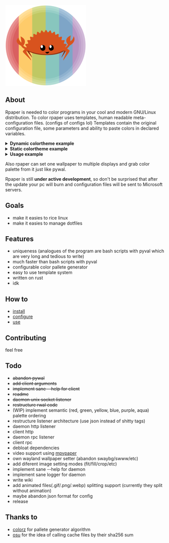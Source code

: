 ![rpaper logo](rpaper.png)

## About
Rpaper is needed to color programs in your cool and modern GNU/Linux distribution.
To color rpaper uses templates, human readable meta-configuration files. (configs of configs lol)
Templates contain the original configuration file, some parameters and ability to paste colors in declared variables.

<details>
  <summary><strong>Dynamic colortheme example</strong></summary>

```
// Dynamic color variables grabs colors from your wallpaper
// Syntax:
// Color(arg1, arg2, arg3, arg4) <- Dynamic color call 
// arg1 <- name of color dynamic variable (used to replace itself with color)
// arg2 <- palette color index (0:15)
// arg3 <- brightness modifier (-255:255)
// arg4 <- color inversion (true|false)

Color((bg{br}), 0) // it is not necessary to paste all 4 argument, 2 is enough
Color((fg{br}), 15)
Color((Obg{br}), 15)
Color((Ofg{br}), 0)
Color((pr{br}), 2, 20)

Color((0{br}), 0, 20)
Color((1{br}), 1, 20)
Color((2{br}), 2, 20)
Color((3{br}), 3, 20)
Color((4{br}), 4, 20)
Color((5{br}), 5, 20)
Color((6{br}), 6, 20)
Color((7{br}), 7, 20)

Color((8{br}), 0, -20)
Color((9{br}), 1, -20)
Color((10{br}), 2, -20)
Color((11{br}), 3, -20)
Color((12{br}), 4, -20)
Color((13{br}), 5, -20)
Color((14{br}), 6, -20)
Color((15{br}), 7, -20)
```
</details>

<details>
  <summary><strong>Static colortheme example</strong></summary>

```
// Static color variables are independend from your wallpaper
// To declare static color you can use HEX or RGB functions
// Syntax
// HEX(arg1, hex) <- Static color call
// RGB(arg1, r, g, b) <- also static color call

HEX((bg{br}), 282828)
HEX((fg{br}), ebdbb2)
HEX((Obg{br}), ebdbb2)
HEX((Ofg{br}), 282828)
HEX((pr{br}), d79921)

HEX((0{br}), 282828)
HEX((1{br}), cc241d)
HEX((2{br}), 98971a)
HEX((3{br}), d79921)
HEX((4{br}), 458588)
HEX((5{br}), b16286)
HEX((6{br}), 689d6a)
HEX((7{br}), a89984)

HEX((8{br}),  928374)
HEX((9{br}),  fb4934)
HEX((10{br}), b8bb26)
HEX((11{br}), fabd2f)
HEX((12{br}), 83a598)
HEX((13{br}), d3869b)
HEX((14{br}), 8ec07c)
HEX((15{br}), ebdbb2)
```
</details>

<details>
  <summary><strong>Usage example</strong></summary>

```
// template file
Path(~/.config/foot/foot.ini)          // path to paste modified config
Format({HEX})                          // format of color to paste color variables in
Include(~/path/to/your/amazing/colors) // replaces itself with a contaiment of file
                                       // usefull to store colorvars in separate place
//Color(NAME, 0)
//HEX(NAME, 000000)
//RGB(NAME, 0, 0, 0)

ExecBefore(echo "Hello, World!")       // shell command to execute before color pasting
ExecBefore(echo "Hello, World! 2")     // you can use multiple

ExecAfter(echo "Bye, World ;(")        // shell command to execute after color pasting
ExecAfter(echo "Bye, World ;(")        // you can also use multiple

// config keyword, all after it would be modified with rpaper
// DO NOT WRITE COMMENTS AFTER IT
[config]
font=Ubuntu Mono Nerd Font:size=12

[colors]
background= (bg)
foreground= (fg)
regular0=   (0)
regular1=   (1)
regular2=   (2)
regular3=   (3)
regular4=   (4)
regular5=   (5)
regular6=   (6)
regular7=   (7)
bright0=    (8)
bright1=    (9)
bright2=    (10)
bright3=    (11)
bright4=    (12)
bright5=    (13)
bright6=    (14)
bright7=    (15)
```
</details>

Also rpaper can set one wallpaper to multiple displays and grab color palette from it just like pywal.

Rpaper is still **under active development**, so don't be surprised that after the update your pc will burn and configuration files will be sent to Microsoft servers.
## Goals
- make it easies to rice linux
- make it easies to manage dotfiles
## Features
- uniqueness (analogues of the program are bash scripts with pyval which are very long and tedious to write)
- much faster than bash scripts with pyval
- configurable color pallete generator
- easy to use template system
- written on rust
- idk
## How to
- [install](https://github.com/Prepodobnuy/rpaper/blob/main/md/install.md)
- [configure](https://github.com/Prepodobnuy/rpaper/blob/main/md/configure.md)
- [use](https://github.com/Prepodobnuy/rpaper/blob/main/md/use.md)
## Contributing
feel free
## Todo
- ~~abandon pywal~~
- ~~add client arguments~~
- ~~implement sane --help for client~~
- ~~readme~~
- ~~daemon unix socket listener~~
- ~~restructure rwal code~~
- (WIP) implement semantic (red, green, yellow, blue, purple, aqua) palette ordering
- restructure listener architecture (use json instead of shitty tags)
- daemon http listener
- client http
- daemon rpc listener
- client rpc
- debloat dependencies
- video support using [mpvpaper](https://github.com/GhostNaN/mpvpaper)
- own wayland wallpaper setter (abandon swaybg/swww/etc)
- add diferent image setting modes (fit/fill/crop/etc)
- implement sane --help for daemon
- implement sane logger for daemon
- write wiki
- add animated files(.gif/.png/.webp) splitting support (currently they split without animation)
- maybe abandon json format for config
- release
## Thanks to
- [colorz](https://github.com/metakirby5/colorz) for pallete generator algorithm
- [osu](https://github.com/ppy/osu) for the idea of ​​calling cache files by their sha256 sum
